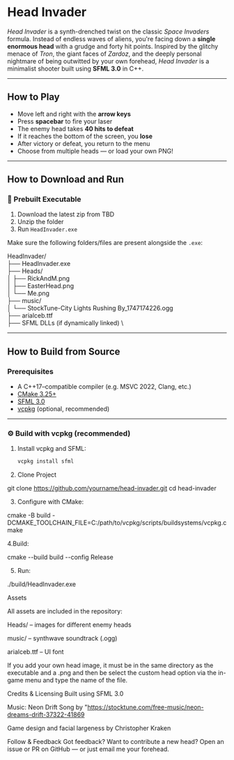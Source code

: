 ﻿# Head Invader

*Head Invader* is a synth-drenched twist on the classic *Space Invaders* formula. Instead of endless waves of aliens, you're facing down a **single enormous head** with a grudge and forty hit points. Inspired by the glitchy menace of *Tron*, the giant faces of *Zardoz*, and the deeply personal nightmare of being outwitted by your own forehead, *Head Invader* is a minimalist shooter built using **SFML 3.0** in C++.

---

## How to Play

-  Move left and right with the **arrow keys**
-  Press **spacebar** to fire your laser
-  The enemy head takes **40 hits to defeat**
-  If it reaches the bottom of the screen, you **lose**
-  After victory or defeat, you return to the menu
-  Choose from multiple heads — or load your own PNG!

---

##  How to Download and Run

### 💾 Prebuilt Executable

1. Download the latest zip from TBD
2. Unzip the folder
3. Run `HeadInvader.exe`

Make sure the following folders/files are present alongside the `.exe`:

HeadInvader/ \
├── HeadInvader.exe \
├── Heads/ \
│ ├── RickAndM.png \
│ ├── EasterHead.png \
│ └── Me.png \
├── music/ \
│ └── StockTune-City Lights Rushing By_1747174226.ogg \
├── arialceb.ttf \
├── SFML DLLs (if dynamically linked) \


---

##  How to Build from Source

###  Prerequisites

- A C++17–compatible compiler (e.g. MSVC 2022, Clang, etc.)
- [CMake 3.25+](https://cmake.org/download/)
- [SFML 3.0](https://www.sfml-dev.org/)
- [vcpkg](https://github.com/microsoft/vcpkg) (optional, recommended)

---

### ⚙️ Build with vcpkg (recommended)

1. Install vcpkg and SFML:
   ```bash
   vcpkg install sfml

2. Clone Project

git clone https://github.com/yourname/head-invader.git
cd head-invader

3. Configure with CMake:

cmake -B build -DCMAKE_TOOLCHAIN_FILE=C:/path/to/vcpkg/scripts/buildsystems/vcpkg.cmake

4.Build:

cmake --build build --config Release

5. Run:

./build/HeadInvader.exe


Assets

All assets are included in the repository:

Heads/ – images for different enemy heads

music/ – synthwave soundtrack (.ogg)

arialceb.ttf – UI font

If you add your own head image, it must be in the same directory as the executable and a .png and then be select the custom head option via the in-game menu and type the name of the file.

Credits & Licensing
Built using SFML 3.0

Music: Neon Drift
Song by "https://stocktune.com/free-music/neon-dreams-drift-37322-41869

Game design and facial largeness by Christopher Kraken

Follow & Feedback
Got feedback? Want to contribute a new head? Open an issue or PR on GitHub — or just email me your forehead.



















